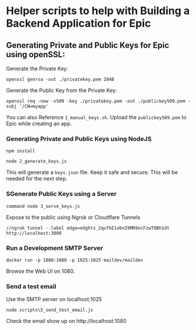 # Helper scripts to help with Building a Backend Application for Epic

## Generating Private and Public Keys for Epic using openSSL:

Generate the Private Key:

```
openssl genrsa -out ./privatekey.pem 2048
```

Generate the Public Key from the Private Key:

```
openssl req -new -x509 -key ./privatekey.pem -out ./publickey509.pem -subj '/CN=myapp'
```

You can also Reference `1_manual_keys.sh`. Upload the `publickey509.pem` to Epic while creating an app.

### Generating Private and Public Keys using NodeJS

```
npm install
```

```
node 2_generate_keys.js
```

This will generate a `keys.json` file. Keep it safe and secure. This will be needed for the next step.

### SGenerate Public Keys using a Server

```
command node 3_serve_keys.js
```

Expose to the public using Ngrok or Cloudflare Tunnels

```
//ngrok tunnel --label edge=edghts_2qufkE1obnI9MR9ncFzwTOBh1dt http://localhost:3000
```


### Run a Development SMTP Server

```
docker run -p 1080:1080 -p 1025:1025 maildev/maildev
```

Browse the Web UI on 1080.


### Send a test email

Use the SMTP server on localhost:1025

```
node scripts\5_send_test_email.js
```

Check the email show up on http://localhost:1080



